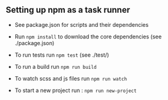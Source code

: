 ## Setting up npm as a task runner

- See package.json for scripts and their dependencies

- Run `npm install` to download the core dependencies (see ./package.json)

- To run tests run `npm test` (see ./test/)

- To run a build run `npm run build`

- To watch scss and js files run `npm run watch`

- To start a new project run : `npm run new-project`
